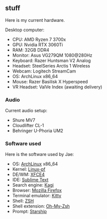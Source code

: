## stuff

Here is my current hardware.

Desktop computer:

 - CPU: AMD Ryzen 7 3700x
 - GPU: Nvidia RTX 3060Ti
 - RAM: 32GB DDR4
 - Monitor: Asus VG279QM 1080@280Hz
 - Keyboard: Razer Huntsman V2 Analog
 - Headset: SteelSeries Arctis 1 Wireless
 - Webcam: Logitech StreamCam
 - OS: ArchLinux x86_64
 - Mouse: Razer Basilisk X Hyperspeed
 - VR Headset: ValVe Index (awaiting delivery)

### Audio

Current audio setup:

- Shure MV7
- Cloudlifter CL-1
- Behringer U-Phoria UM2

### Software used

Here is the software used by Jae:
 
 - OS: [ArchLinux](https://archlinux.org) x86_64
 - Kernel: [Linux-pf](https://aur.archlinux.org/packages/linux-pf/)
 - DE/WM: [XFCE4](https://xfce.org)
 - IDE: [Sublime Text](https://sublimetext.com)
 - Search engine: [Kagi](https://kagi.com)
 - Browser: [Mozilla Firefox](https://firefox.com)
 - Terminal emulator: [Kitty](https://sw.kovidgoyal.net/kitty/)
 - Shell: [ZSH](https://www.zsh.org/)
 - Shell extension: [Oh-My-Zsh](https://ohmyz.sh/)
 - Prompt: [Starship](https://starship.rs/)
